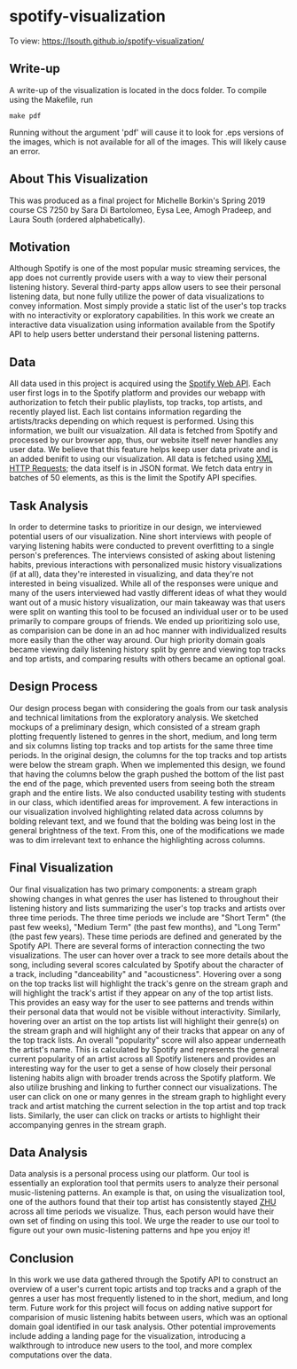 # spotify-visualization
To view: https://lsouth.github.io/spotify-visualization/

Write-up
---------
A write-up of the visualization is located in the docs folder. To compile using the Makefile, run
    
    make pdf

Running without the argument 'pdf' will cause it to look for .eps versions of the images, which is not available for all of the images. This will likely cause an error.

## About This Visualization
This was produced as a final project for Michelle Borkin's Spring 2019 course CS 7250 by Sara Di Bartolomeo, Eysa Lee, Amogh Pradeep, and Laura South (ordered alphabetically).
## Motivation
Although Spotify is one of the most popular music streaming services, the app does not currently provide users with a way to view their personal listening history. Several third-party apps allow users to see their personal listening data, but none fully utilize the power of data visualizations to convey information. Most simply provide a static list of the user's top tracks with no interactivity or exploratory capabilities. In this work we create an interactive data visualization using information available from the Spotify API to help users better understand their personal listening patterns. 
## Data
All data used in this project is acquired using the [Spotify Web API](https://developer.spotify.com/documentation/web-api/ "Spotify Web API"). Each user first logs in to the Spotify platform and provides our webapp with authorization to fetch their public playlists, top tracks, top artists, and recently played list. Each list contains information regarding the artists/tracks depending on which request is performed. Using this information, we built our visualzation. All data is fetched from Spotify and processed by our browser app, thus, our website itself never handles any user data. We believe that this feature helps keep user data private and is an added benifit to using our visualization. All data is fetched using [XML HTTP Requests](https://developer.mozilla.org/en-US/docs/Web/API/XMLHttpRequest "XML HTTP Requests"); the data itself is in JSON format. We fetch data entry in batches of 50 elements, as this is the limit the Spotify API specifies.

## Task Analysis <!-- Summary of interview and task table -->
        
In order to determine tasks to prioritize in our design, we interviewed potential users of our visualization. Nine short interviews with people of varying listening habits were conducted to prevent overfitting to a single person's preferences. The interviews consisted of asking about listening habits, previous interactions with personalized music history visualizations (if at all), data they're interested in visualizing, and data they're not interested in being visualized. While all of the responses were unique and many of the users interviewed had vastly different ideas of what they would want out of a music history visualization, our main takeaway was that users were split on wanting this tool to be focused an individual user or to be used primarily to compare groups of friends. We ended up prioritizing solo use, as comparision can be done in an ad hoc manner with individualized results more easily than the other way around. Our high priority domain goals became viewing daily listening history split by genre and viewing top tracks and top artists, and comparing results with others became an optional goal.

## Design Process <!-- sketches and design choices to justify final visualization -->

Our design process began with considering the goals from our task analysis and technical limitations from the exploratory analysis. We sketched mockups of a preliminary design, which consisted of a stream graph plotting frequently listened to genres in the short, medium, and long term and six columns listing top tracks and top artists for the same three time periods. In the original design, the columns for the top tracks and top artists were below the stream graph. When we implemented this design, we found that having the columns below the graph pushed the bottom of the list past the end of the page, which prevented users from seeing both the stream graph and the entire lists. We also conducted usability testing with students in our class, which identified areas for improvement. A few interactions in our visualization involved highlighting related data across columns by bolding relevant text, and we found that the bolding was being lost in the general brightness of the text. From this, one of the modifications we made was to dim irrelevant text to enhance the highlighting across columns.

## Final Visualization
Our final visualization has two primary components: a stream graph showing changes in what genres the user has listened to throughout their listening history and lists summarizing the user's top tracks and artists over three time periods. The three time periods we include are "Short Term" (the past few weeks), "Medium Term" (the past few months), and "Long Term" (the past few years). These time periods are defined and generated by the Spotify API. There are several forms of interaction connecting the two visualizations. The user can hover over a track to see more details about the song, including several scores calculated by Spotify about the character of a track, including "danceability" and "acousticness". Hovering over a song on the top tracks list will highlight the track's genre on the stream graph and will highlight the track's artist if they appear on any of the top artist lists. This provides an easy way for the user to see patterns and trends within their personal data that would not be visible without interactivity. Similarly, hovering over an artist on the top artists list will highlight their genre(s) on the stream graph and will highlight any of their tracks that appear on any of the top track lists. An overall "popularity" score will also appear underneath the artist's name. This is calculated by Spotify and represents the general current popularity of an artist across all Spotify listeners and provides an interesting way for the user to get a sense of how closely their personal listening habits align with broader trends across the Spotify platform. We also utilize brushing and linking to further connect our visualizations. The user can click on one or many genres in the stream graph to highlight every track and artist matching the current selection in the top artist and top track lists. Similarly, the user can click on tracks or artists to highlight their accompanying genres in the stream graph. 

## Data Analysis

Data analysis is a personal process using our platform. Our tool is essentially an exploration tool that permits users to analyze their personal music-listening patterns. An example is that, on using the visualization tool, one of the authors found that their top artist has consistently stayed <a href="https://www.zhumusic.com/">ZHU</a> across all time periods we visualize. Thus, each person would have their own set of finding on using this tool. We urge the reader to use our tool to figure out your own music-listening patterns and hpe you enjoy it!

## Conclusion <!-- Short summary of work completed and areas for improvement/future-work -->
In this work we use data gathered through the Spotify API to construct an overview of a user's current topic artists and top tracks and a 
graph of the genres a user has most frequently listened to in the short, medium, and long term.  Future work for this project will focus on adding native support for comparision of music listening habits between users, which was an optional domain goal identified in our task analysis. Other potential improvements include adding a landing page for the visualization, introducing a walkthrough to introduce new users to the tool, and more complex computations over the data.
